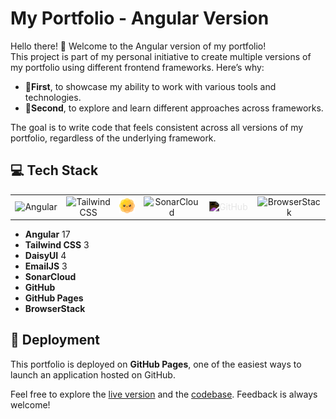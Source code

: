 # My Portfolio - Angular Version

Hello there! 👋 Welcome to the Angular version of my portfolio!  
This project is part of my personal initiative to create multiple versions of my portfolio using different frontend frameworks. Here’s why:

- 🥇**First**, to showcase my ability to work with various tools and technologies.
- 🥈**Second**, to explore and learn different approaches across frameworks.

The goal is to write code that feels consistent across all versions of my portfolio, regardless of the underlying framework.

## 💻 Tech Stack

<table width="100" align='center' >
  <tr>
      <td align='center' width="160">
        <img src="https://www.vectorlogo.zone/logos/angular/angular-icon.svg" width="40" title="Angular"/>        
      </td>
<td align='center' width="160">
        <img src="https://www.vectorlogo.zone/logos/tailwindcss/tailwindcss-icon.svg" width="40" title="Tailwind CSS"/>        
      </td>
<td align='center' width="160">
        <img src="https://raw.githubusercontent.com/gilbarbara/logos/92bb74e98bca1ea1ad794442676ebc4e75038adc/logos/daisyUI-icon.svg" width="40" title="DaisyUI"/>        
      </td>
<td align='center' width="160">
        <img src="https://raw.githubusercontent.com/gilbarbara/logos/92bb74e98bca1ea1ad794442676ebc4e75038adc/logos/sonarcloud-icon.svg" width="40" title="SonarCloud"/>        
      </td>
<td align='center' width="160">
        <img src="https://raw.githubusercontent.com/gilbarbara/logos/92bb74e98bca1ea1ad794442676ebc4e75038adc/logos/github-icon.svg" width="40" title="GitHub" style="filter: invert(1);"/>        
      </td>
<td align='center' width="160">
        <img src="https://raw.githubusercontent.com/gilbarbara/logos/92bb74e98bca1ea1ad794442676ebc4e75038adc/logos/browserstack.svg" width="40" title="BrowserStack"/>        
      </td>
  </tr>
</table>

- **Angular** 17
- **Tailwind CSS** 3
- **DaisyUI** 4
- **EmailJS** 3
- **SonarCloud**
- **GitHub**
- **GitHub Pages**
- **BrowserStack**

## 🚀 Deployment

This portfolio is deployed on **GitHub Pages**, one of the easiest ways to launch an application hosted on GitHub.

Feel free to explore the [live version](https://giaspa.github.io/my-portfolio-angular/) and the [codebase](https://github.com/Giaspa/my-portfolio-angular). Feedback is always welcome!
